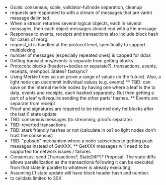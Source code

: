 * Goals: consensus, scale, validator-fullnode separation, cleanup
* requests are responded to with a stream of messages that are varint message delimited.
* When a stream returnes several logical objects, each in several messages, then each object messages should end with a Fin message
* Responses to events, receipts and transactions also include block hash for cases of reorg.
* request_id is handled at the protocol level, specifically to support multiplexing
* number of messages (especially repeated ones) is capped for ddos
* Getting transactions/events is separate from getting blocks
* Protocols: blocks (headers+bodies or separate?), transactions, events, receipts, mempool. States? fastsync?
* Using Merkle trees so can prove a range of values (in the future). Also, a light node can decommit individual values (e.g. events)
** TBD: can save on the internal merkle nodes by having one where a leaf is the tx data, events and receipts, each hashed separately. But then getting a part of a leaf will require sending the other parts' hashes.
** Events are separate from receipt
* Proof and signatures are required to be returned only for blocks after the last l1 state update
* TBD: consensus messages (tx streaming, proofs separate)
* TBD: reverted transactions
* TBD: stark friendly hashes or not (calculate in os? so light nodes don't trust the consensus)
* TBD: "pubsub" mechanism where a node subscribes to getting push messages instead of GetXXX.
** GetXXX messages will need to be supported for network issues / failures
* Consensus: send (Transactions*, StateDiff*)* Proposal. The state diffs allows parallelization as the transactions following it can be executed from that state in parallel to whatever is already executing
* Assuming L1 state update will have block header hash and number.
* tx calldata limited to 30K

